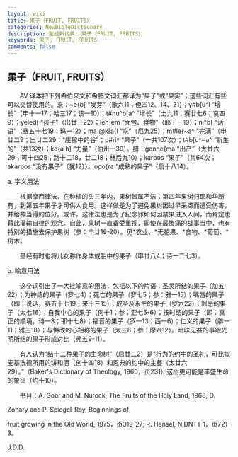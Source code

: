 ```yaml
---
layout: wiki
title: 果子（FRUIT, FRUITS）
categories: NewBibleDictionary
description: 圣经新词典: 果子（FRUIT, FRUITS）
keywords: 果子, FRUIT, FRUITS
comments: false
---
```


## 果子（FRUIT, FRUITS）

　　AV 译本把下列希伯来文和希腊文词汇都译为“果子”或“果实”；这些词汇有些可以交替使用的。来：~e{b[ “发芽”（歌六11；但四12、14、21）；y#b[u^l “增长”（申十一17；哈三17；该一10）；t#nu^b[a^ “增长”（士九11；赛廿七6；哀四9）；yeled[ “孩子”（出廿一22）；leh]em “面包、食物”（耶十一19）；ni^b[ “话语”（赛五十七19；玛一12）；ma`@k[a{l “吃”（尼九25）；m#le{~a^ “完满”（申廿二9；出廿二29：“庄稼中的谷”；p#ri^ “果子”（一共107次）；t#b[u^~a^ “新生的”（共13次）；ko{a h] “力量”（伯卅一39）。腊：genne{ma “出产”（太廿六29；可十四25；路十二18，廿二18；林后九10）；karpos “果子”（共64次；akarpos “没有果子”〔犹12〕）。opo{ra “成熟的果子”（启十八14）。

a. 字义用法

　　根据摩西律法，在种植的头三年内，果树皆属不洁；第四年果树归耶和华所有，到第五年果子才可供人食用。这样做是为了避免果树因过早采撷而遭受伤害，并给神当得的位分。或许，这律法也是为了纪念罪如何因禁果进入人间，而肯定也藉此灌输自律的观念。自此，果树一直备受重视，即使在最惨痛的战事当中，也有特别的措施去保护果树（参：申廿19-20）。见*农业、*无花果、*食物、*葡萄、*树木。

　　圣经有时也将儿女称作身体或胎中的果子（申廿八4；诗一二七3）。

b. 喻意用法

　　这个词引出了一大批喻意的用法，包括以下的片语：圣灵所结的果子（加五22）；为神结的果子（罗七4）；死亡的果子（罗七5；参：雅一15）；嘴唇的果子（即：说话，赛五十七19；来十三15）；成圣及永生的果子（罗六22）；罪恶的果子（太七16）；自我中心的果子（何十1；参：亚七5-6）；按时结的果子（即：真正的顺境，诗一3；耶十七8）；福音的果子（罗一13；西一6）；仁义的果子（腓一11；雅三18）；与悔改的心相称的果子（太三8；参：摩六12）。暗昧无益的事跟光明所结的果子形成对比（弗五9-11）。

　　有人认为“结十二种果子的生命树”（启廿二2）是“行为的约中的圣礼，可比拟麦基洗德所用的饼和酒（创十四18）和恩典的约中的主餐（太廿六29）。”（Baker's Dictionary of Theology, 1960，页231）这树更可能是丰盛生命的象征（约十10）。

　　书目：A. Goor and M. Nurock, The Fruits of the Holy Land, 1968; D.

Zohary and P. Spiegel-Roy, Beginnings of

fruit growing in the Old World, 1975，页319-27; R. Hensel, NIDNTT 1，页721-3。

J.D.D.








